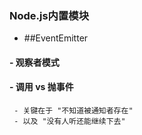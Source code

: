 ### Node.js内置模块
- ##EventEmitter
#### - 观察者模式
#### - 调用 vs 抛事件
	 - 关键在于 "不知道被通知者存在"
	 - 以及 "没有人听还能继续下去"